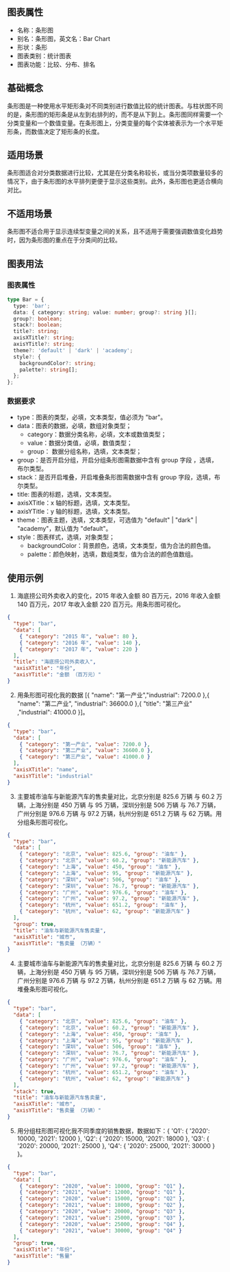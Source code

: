 ## 图表属性

- 名称：条形图
- 别名：条形图，英文名：Bar Chart
- 形状：条形
- 图表类别：统计图表
- 图表功能：比较、分布、排名

## 基础概念

条形图是一种使用水平矩形条对不同类别进行数值比较的统计图表。与柱状图不同的是，条形图的矩形条是从左到右排列的，而不是从下到上。条形图同样需要一个分类变量和一个数值变量。在条形图上，分类变量的每个实体被表示为一个水平矩形条，而数值决定了矩形条的长度。

## 适用场景

条形图适合对分类数据进行比较，尤其是在分类名称较长，或当分类项数量较多的情况下，由于条形图的水平排列更便于显示这些类别。此外，条形图也更适合横向对比。

## 不适用场景

条形图不适合用于显示连续型变量之间的关系，且不适用于需要强调数值变化趋势时，因为条形图的重点在于分类间的比较。

## 图表用法

### 图表属性

```typescript
type Bar = {
  type: 'bar';
  data: { category: string; value: number; group?: string }[];
  group?: boolean;
  stack?: boolean;
  title?: string;
  axisXTitle?: string;
  axisYTitle?: string;
  theme?: 'default' | 'dark' | 'academy';
  style?: {
    backgroundColor?: string;
    palette?: string[];
  };
};
```

### 数据要求

- type：图表的类型，必填，文本类型，值必须为 "bar"。
- data：图表的数据，必填，数组对象类型；
  - category：数据分类名称，必填，文本或数值类型；
  - value：数据分类值，必填，数值类型；
  - group： 数据分组名称，选填，文本类型；
- group：是否开启分组，开启分组条形图需数据中含有 group 字段 ，选填，布尔类型。
- stack：是否开启堆叠，开启堆叠条形图需数据中含有 group 字段，选填，布尔类型。
- title: 图表的标题，选填，文本类型。
- axisXTitle：x 轴的标题，选填，文本类型。
- axisYTitle：y 轴的标题，选填，文本类型。
- theme：图表主题，选填，文本类型，可选值为 "default" | "dark" | "academy"，默认值为 "default"。
- style：图表样式，选填，对象类型；
  - backgroundColor：背景颜色，选填，文本类型，值为合法的颜色值。
  - palette：颜色映射，选填，数组类型，值为合法的颜色值数组。

## 使用示例

1. 海底捞公司外卖收入的变化，2015 年收入金额 80 百万元，2016 年收入金额 140 百万元，2017 年收入金额 220 百万元。用条形图可视化。

```json
{
  "type": "bar",
  "data": [
    { "category": "2015 年", "value": 80 },
    { "category": "2016 年", "value": 140 },
    { "category": "2017 年", "value": 220 }
  ],
  "title": "海底捞公司外卖收入",
  "axisXTitle": "年份",
  "axisYTitle": "金额 （百万元）"
}
```

2. 用条形图可视化我的数据 [{ "name": "第一产业","industrial": 7200.0 },{ "name": "第二产业", "industrial": 36600.0 },{ "title": "第三产业" ,"industrial": 41000.0 }]。

```json
{
  "type": "bar",
  "data": [
    { "category": "第一产业", "value": 7200.0 },
    { "category": "第二产业", "value": 36600.0 },
    { "category": "第三产业", "value": 41000.0 }
  ],
  "axisXTitle": "name",
  "axisYTitle": "industrial"
}
```

3. 主要城市油车与新能源汽车的售卖量对比，北京分别是 825.6 万辆 与 60.2 万辆，上海分别是 450 万辆 与 95 万辆，深圳分别是 506 万辆 与 76.7 万辆，广州分别是 976.6 万辆 与 97.2 万辆，杭州分别是 651.2 万辆 与 62 万辆。用分组条形图可视化。

```json
{
  "type": "bar",
  "data": [
    { "category": "北京", "value": 825.6, "group": "油车" },
    { "category": "北京", "value": 60.2, "group": "新能源汽车" },
    { "category": "上海", "value": 450, "group": "油车" },
    { "category": "上海", "value": 95, "group": "新能源汽车" },
    { "category": "深圳", "value": 506, "group": "油车" },
    { "category": "深圳", "value": 76.7, "group": "新能源汽车" },
    { "category": "广州", "value": 976.6, "group": "油车" },
    { "category": "广州", "value": 97.2, "group": "新能源汽车" },
    { "category": "杭州", "value": 651.2, "group": "油车" },
    { "category": "杭州", "value": 62, "group": "新能源汽车" }
  ],
  "group": true,
  "title": "油车与新能源汽车售卖量",
  "axisXTitle": "城市",
  "axisYTitle": "售卖量 （万辆）"
}
```

4. 主要城市油车与新能源汽车的售卖量对比，北京分别是 825.6 万辆 与 60.2 万辆，上海分别是 450 万辆 与 95 万辆，深圳分别是 506 万辆 与 76.7 万辆，广州分别是 976.6 万辆 与 97.2 万辆，杭州分别是 651.2 万辆 与 62 万辆。用堆叠条形图可视化。

```json
{
  "type": "bar",
  "data": [
    { "category": "北京", "value": 825.6, "group": "油车" },
    { "category": "北京", "value": 60.2, "group": "新能源汽车" },
    { "category": "上海", "value": 450, "group": "油车" },
    { "category": "上海", "value": 95, "group": "新能源汽车" },
    { "category": "深圳", "value": 506, "group": "油车" },
    { "category": "深圳", "value": 76.7, "group": "新能源汽车" },
    { "category": "广州", "value": 976.6, "group": "油车" },
    { "category": "广州", "value": 97.2, "group": "新能源汽车" },
    { "category": "杭州", "value": 651.2, "group": "油车" },
    { "category": "杭州", "value": 62, "group": "新能源汽车" }
  ],
  "stack": true,
  "title": "油车与新能源汽车售卖量",
  "axisXTitle": "城市",
  "axisYTitle": "售卖量 （万辆）"
}
```

5. 用分组柱形图可视化我不同季度的销售数据，数据如下：{ 'Q1': { '2020': 10000, '2021': 12000 }, 'Q2': { '2020': 15000, '2021': 18000 }, 'Q3': { '2020': 20000, '2021': 25000 }, 'Q4': { '2020': 25000, '2021': 30000 } }。

```json
{
  "type": "bar",
  "data": [
    { "category": "2020", "value": 10000, "group": "Q1" },
    { "category": "2021", "value": 12000, "group": "Q1" },
    { "category": "2020", "value": 15000, "group": "Q2" },
    { "category": "2021", "value": 18000, "group": "Q2" },
    { "category": "2020", "value": 20000, "group": "Q3" },
    { "category": "2021", "value": 25000, "group": "Q3" },
    { "category": "2020", "value": 25000, "group": "Q4" },
    { "category": "2021", "value": 30000, "group": "Q4" }
  ],
  "group": true,
  "axisXTitle": "年份",
  "axisYTitle": "售量"
}
```
